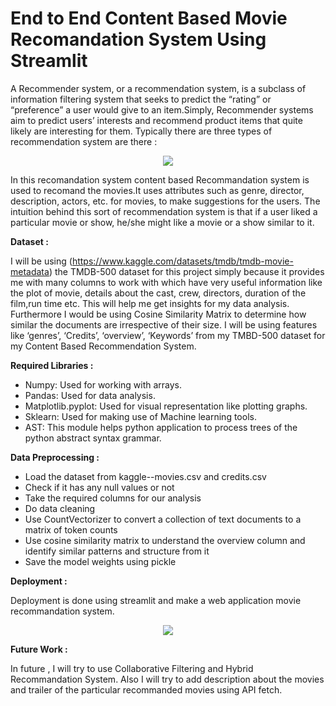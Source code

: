 # End to End Content Based Movie Recomandation System Using Streamlit
A Recommender system, or a recommendation system, is a subclass of information filtering system that seeks to predict the “rating” or “preference” a user would give to an item.Simply, Recommender systems aim to predict users’ interests and recommend product items that quite likely are interesting for them.
Typically there are three types of recommendation system are there :
<p align="center">
<img src = "https://github.com/Arupsau/End-to-End-Movie-Recomandation-System-Using-Streamlit/blob/main/Images/Types-of-Recommendation-Systems.png">
</p>
In this recomandation system content based Recommandation system is used to recomand the movies.It uses attributes such as genre, director, description, actors, etc. for movies, to make suggestions for the users. The intuition behind this sort of recommendation system is that if a user liked a particular movie or show, he/she might like a movie or a show similar to it.

**Dataset :** 

I will be using (https://www.kaggle.com/datasets/tmdb/tmdb-movie-metadata) the TMDB-500 dataset for this project simply because it provides me with many columns to work with which have very useful information like the plot of movie, details about the cast, crew, directors, duration of the film,run time etc. This will help me get insights for my data analysis. Furthermore I would be using Cosine Similarity Matrix to determine how similar the documents are irrespective of their size. I will be using features like ‘genres’, ‘Credits’, ‘overview’, ‘Keywords’ from my TMBD-500 dataset for my Content Based Recommendation System.

**Required Libraries :**

* Numpy: Used for working with arrays.
* Pandas: Used for data analysis.
* Matplotlib.pyplot: Used for visual representation like plotting graphs.
* Sklearn: Used for making use of Machine learning tools.
* AST: This module helps python application to process trees of the python abstract syntax grammar.

**Data Preprocessing :**

* Load the dataset from kaggle--movies.csv and credits.csv
* Check if it has any null values or not
* Take the required columns for our analysis
* Do data cleaning
* Use CountVectorizer to convert a collection of text documents to a matrix of token counts
* Use cosine similarity matrix to understand the overview column and identify similar patterns and structure from it
* Save the model weights using pickle

**Deployment :**

Deployment is done using streamlit and make a web application movie recommandation system.
<p align="center">
<img src = "https://github.com/Arupsau/End-to-End-Movie-Recomandation-System-Using-Streamlit/blob/main/Images/Recommandation_System.png">
</p>

**Future Work :**

In future , I will try to use Collaborative Filtering and Hybrid Recommandation System. Also I will try to add description about the movies and  trailer of the particular recommanded movies using API fetch.
